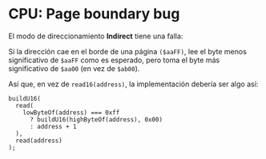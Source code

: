 # CPU: Page boundary bug

El modo de direccionamiento **Indirect** tiene una falla:

Si la dirección cae en el borde de una página `($aaFF)`, lee el byte menos significativo de `$aaFF` como es esperado, pero toma el byte más significativo de `$aa00` (en vez de `$ab00`).

Así que, en vez de `read16(address)`, la implementación debería ser algo así:

```
buildU16(
  read(
    lowByteOf(address) === 0xff
      ? buildU16(highByteOf(address), 0x00)
      : address + 1
  ),
  read(address)
);
```
